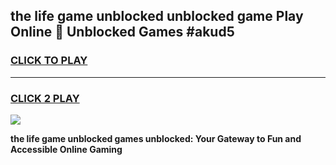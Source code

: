 
## the life game unblocked unblocked game Play Online 👋 Unblocked Games #akud5
<h3>
<a href="https://premium.freeplayer.one?title=the_life_game_unblocked&ref=21F">CLICK TO PLAY</a></h3>
<hr>

<h3>
<a href="https://premium.freeplayer.one?title=the_life_game_unblocked&ref=21F">CLICK 2 PLAY</a>
  
</h3>

<a href="https://premium.freeplayer.one?title=the_life_game_unblocked&ref=21F/"><img src="https://clearcache.store/games.png"></a>


**the life game unblocked games unblocked: Your Gateway to Fun and Accessible Online Gaming**
